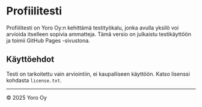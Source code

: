 # Profiilitesti

Profiilitesti on Yoro Oy:n kehittämä testityökalu, jonka avulla yksilö voi arvioida itselleen sopivia ammatteja. Tämä versio on julkaistu testikäyttöön ja toimii GitHub Pages -sivustona.

## Käyttöehdot

Testi on tarkoitettu vain arviointiin, ei kaupalliseen käyttöön. Katso lisenssi kohdasta `license.txt`.

---

© 2025 Yoro Oy
